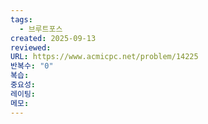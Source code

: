 ```yaml
---
tags:
  - 브루트포스
created: 2025-09-13
reviewed:
URL: https://www.acmicpc.net/problem/14225
반복수: "0"
복습:
중요성:
레이팅:
메모:
---
```

